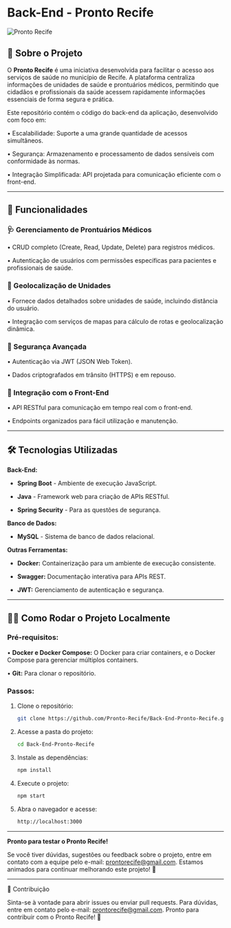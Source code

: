 # Back-End - Pronto Recife

![Pronto Recife](https://i.imgur.com/MNS94gD.png)

## 📖 Sobre o Projeto

O **Pronto Recife** é uma iniciativa desenvolvida para facilitar o acesso aos serviços de saúde no município de Recife. A plataforma centraliza informações de unidades de saúde e prontuários médicos, permitindo que cidadãos e profissionais da saúde acessem rapidamente informações essenciais de forma segura e prática.

Este repositório contém o código do back-end da aplicação, desenvolvido com foco em:

•	Escalabilidade: Suporte a uma grande quantidade de acessos simultâneos.

•	Segurança: Armazenamento e processamento de dados sensíveis com conformidade às normas.

•	Integração Simplificada: API projetada para comunicação eficiente com o front-end.

________________________________________

## 🚀 Funcionalidades

### 🩺 Gerenciamento de Prontuários Médicos

•	CRUD completo (Create, Read, Update, Delete) para registros médicos.

•	Autenticação de usuários com permissões específicas para pacientes e profissionais de saúde.

### 📍 Geolocalização de Unidades

•	Fornece dados detalhados sobre unidades de saúde, incluindo distância do usuário.

•	Integração com serviços de mapas para cálculo de rotas e geolocalização dinâmica.

### 🔐 Segurança Avançada

•	Autenticação via JWT (JSON Web Token).

•	Dados criptografados em trânsito (HTTPS) e em repouso.

### 🔄 Integração com o Front-End

•	API RESTful para comunicação em tempo real com o front-end.

•	Endpoints organizados para fácil utilização e manutenção.
________________________________________

## 🛠️ Tecnologias Utilizadas

**Back-End:**

-	**Spring Boot** - Ambiente de execução JavaScript.

-	**Java** - Framework web para criação de APIs RESTful.

-	**Spring Security** - Para as questões de segurança.


**Banco de Dados:**

-	**MySQL** - Sistema de banco de dados relacional.


**Outras Ferramentas:**

-	**Docker:** Containerização para um ambiente de execução consistente.

-	**Swagger:** Documentação interativa para APIs REST.

-	**JWT:** Gerenciamento de autenticação e segurança.

________________________________________
## 🧑‍💻 Como Rodar o Projeto Localmente

### Pré-requisitos:

•	**Docker e Docker Compose:** O Docker para criar containers, e o Docker Compose para gerenciar múltiplos containers.

•	**Git:**  Para clonar o repositório.

### Passos:

1. Clone o repositório:
   ```bash
   git clone https://github.com/Pronto-Recife/Back-End-Pronto-Recife.git
2. Acesse a pasta do projeto:
   ```bash
   cd Back-End-Pronto-Recife
3. Instale as dependências:
   ```bash
   npm install
4. Execute o projeto:
   ```bash
   npm start
5. Abra o navegador e acesse:
   ```bash
   http://localhost:3000

---

**Pronto para testar o Pronto Recife!**

Se você tiver dúvidas, sugestões ou feedback sobre o projeto, entre em contato com a equipe pelo e-mail: prontorecife@gmail.com. Estamos animados para continuar melhorando este projeto! 🚀
________________________________________
🤝 Contribuição

Sinta-se à vontade para abrir issues ou enviar pull requests. Para dúvidas, entre em contato pelo e-mail: prontorecife@gmail.com.
Pronto para contribuir com o Pronto Recife! 🚀

